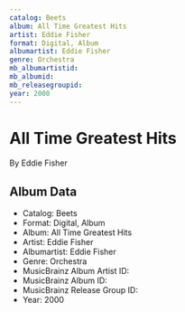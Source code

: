 ```yaml
---
catalog: Beets
album: All Time Greatest Hits
artist: Eddie Fisher
format: Digital, Album
albumartist: Eddie Fisher
genre: Orchestra
mb_albumartistid: 
mb_albumid: 
mb_releasegroupid: 
year: 2000
---
```


# All Time Greatest Hits

By Eddie Fisher

## Album Data

- Catalog: Beets
- Format: Digital, Album
- Album: All Time Greatest Hits
- Artist: Eddie Fisher
- Albumartist: Eddie Fisher
- Genre: Orchestra
- MusicBrainz Album Artist ID: 
- MusicBrainz Album ID: 
- MusicBrainz Release Group ID: 
- Year: 2000

